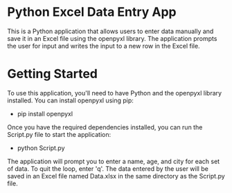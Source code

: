 # Python Excel Data Entry App

This is a Python application that allows users to enter data manually and save it in an Excel file using the openpyxl library. The application prompts the user for input and writes the input to a new row in the Excel file.


# Getting Started

To use this application, you'll need to have Python and the openpyxl library installed. You can install openpyxl using pip:
- pip install openpyxl

Once you have the required dependencies installed, you can run the Script.py file to start the application:
- python Script.py

The application will prompt you to enter a name, age, and city for each set of data. To quit the loop, enter 'q'. The data entered by the user will be saved in an Excel file named Data.xlsx in the same directory as the Script.py file.
